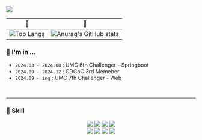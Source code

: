 <img src="https://capsule-render.vercel.app/api?type=venom&color=2F4F4F&height=280&section=header&text=nana&desc=leegayoung&fontSize=60&descSize=15&fontColor=ffff" />

<div align="center">
  
|:green_heart:|:green_heart:|
|------|---|
|![Top Langs](https://github-readme-stats.vercel.app/api/top-langs/?username=lgy010011&exclude_repo=GameProgramming&layout=compact&theme=vue-dark)|![Anurag's GitHub stats](https://github-readme-stats.vercel.app/api?username=lgy010011&hide=contribs,prs&show_icons=true&theme=vue-dark)|

</div>

### :bug: I'm in ...

- `2024.03 - 2024.08` : UMC 6th Challenger - Springboot
- `2024.09 - 2024.12` : GDGoC 3rd Memeber
- `2024.09 - ing` : UMC 7th Challenger - Web

<br>

---

### :bug: Skill
<div align="center">
<img src="https://img.shields.io/badge/java-007396?style=for-the-badge&logo=OpenJDK&logoColor=white">
<img src="https://img.shields.io/badge/springboot-6DB33F?style=for-the-badge&logo=springboot&logoColor=white">
<img src="https://img.shields.io/badge/MySQL-4479A1?style=for-the-badge&logo=MySQL&logoColor=white">
<img src="https://img.shields.io/badge/aws-232F3E?style=for-the-badge&logo=amazonwebservices&logoColor=white"/> 
<br>
<img src="https://img.shields.io/badge/HTML5-E34F26?style=for-the-badge&logo=HTML5&logoColor=white">
<img src="https://img.shields.io/badge/CSS3-1572B6?style=for-the-badge&logo=CSS3&logoColor=white">
<img src="https://img.shields.io/badge/JavaScript-F7DF1E?style=for-the-badge&logo=JavaScript&logoColor=white">
<img src="https://img.shields.io/badge/React-61DAFB?style=for-the-badge&logo=React&logoColor=white">
</div>

